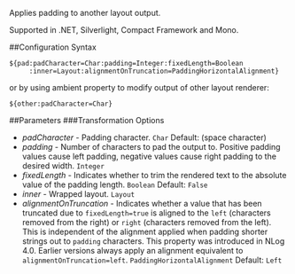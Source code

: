 Applies padding to another layout output. 

Supported in .NET, Silverlight, Compact Framework and Mono.

##Configuration Syntax
```
${pad:padCharacter=Char:padding=Integer:fixedLength=Boolean
     :inner=Layout:alignmentOnTruncation=PaddingHorizontalAlignment}
```

or by using ambient property to modify output of other layout renderer:

```
${other:padCharacter=Char}
```

##Parameters
###Transformation Options
* _padCharacter_ - Padding character. `Char` Default: (space character)
* _padding_ - Number of characters to pad the output to.
Positive padding values cause left padding, negative values cause right padding to the desired width. `Integer`
* _fixedLength_ - Indicates whether to trim the rendered text to the absolute value of the padding length. `Boolean` Default: `False`
* _inner_ - Wrapped layout. `Layout`
* _alignmentOnTruncation_ - Indicates whether a value that has been truncated due to `fixedLength=true` is aligned to the `left` (characters removed from the right) or `right` (characters removed from the left). This is independent of the alignment applied when padding shorter strings out to `padding` characters. This property was introduced in NLog 4.0. Earlier versions always apply an alignment equivalent to `alignmentOnTruncation=left`. `PaddingHorizontalAlignment` Default: `Left`